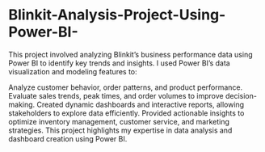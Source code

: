 # Blinkit-Analysis-Project-Using-Power-BI-

This project involved analyzing Blinkit’s business performance data using Power BI to identify key trends and insights. I used Power BI’s data visualization and modeling features to:

Analyze customer behavior, order patterns, and product performance.
Evaluate sales trends, peak times, and order volumes to improve decision-making.
Created dynamic dashboards and interactive reports, allowing stakeholders to explore data efficiently.
Provided actionable insights to optimize inventory management, customer service, and marketing strategies.
This project highlights my expertise in data analysis and dashboard creation using Power BI.
